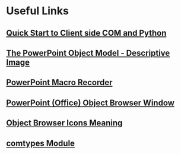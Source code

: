 # Useful Links

## [Quick Start to Client side COM and Python](http://timgolden.me.uk/pywin32-docs/html/com/win32com/HTML/QuickStartClientCom.html)

## [The PowerPoint Object Model - Descriptive Image](http://www.steverindsberg.com/pptlive/FAQ00040.htm)

## [PowerPoint Macro Recorder](http://www.steverindsberg.com/pptlive/FAQ00058.htm)

## [PowerPoint (Office) Object Browser Window](http://www.steverindsberg.com/pptlive/FAQ00031.htm)

## [Object Browser Icons Meaning](https://docs.microsoft.com/en-us/office/vba/language/reference/user-interface-help/icons-used-in-the-object-browser-and-code-windows)

## [comtypes Module](https://pythonhosted.org/comtypes/#using-com-objects)
